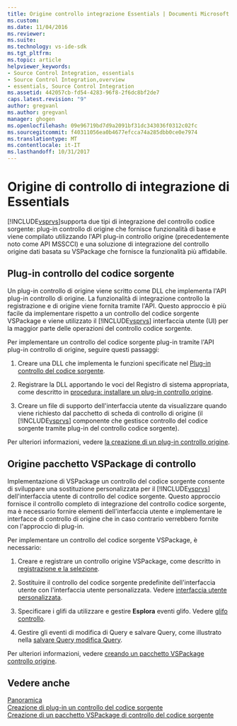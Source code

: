 ```yaml
---
title: Origine controllo integrazione Essentials | Documenti Microsoft
ms.custom: 
ms.date: 11/04/2016
ms.reviewer: 
ms.suite: 
ms.technology: vs-ide-sdk
ms.tgt_pltfrm: 
ms.topic: article
helpviewer_keywords:
- Source Control Integration, essentials
- Source Control Integration,overview
- essentials, Source Control Integration
ms.assetid: 442057cb-fd54-4283-96f8-2f6dc8bf2de7
caps.latest.revision: "9"
author: gregvanl
ms.author: gregvanl
manager: ghogen
ms.openlocfilehash: 09e96719bd7d9a2091bf31dc343036f0312c02fc
ms.sourcegitcommit: f40311056ea0b4677efcca74a285dbb0ce0e7974
ms.translationtype: MT
ms.contentlocale: it-IT
ms.lasthandoff: 10/31/2017
---
```

# <a name="source-control-integration-essentials"></a>Origine di controllo di integrazione di Essentials
[!INCLUDE[vsprvs](../../code-quality/includes/vsprvs_md.md)]supporta due tipi di integrazione del controllo codice sorgente: plug-in controllo di origine che fornisce funzionalità di base e viene compilato utilizzando l'API plug-in controllo origine (precedentemente noto come API MSSCCI) e una soluzione di integrazione del controllo origine dati basata su VSPackage che fornisce la funzionalità più affidabile.  
  
## <a name="source-control-plug-in"></a>Plug-in controllo del codice sorgente  
 Un plug-in controllo di origine viene scritto come DLL che implementa l'API plug-in controllo di origine. La funzionalità di integrazione controllo la registrazione e di origine viene fornita tramite l'API. Questo approccio è più facile da implementare rispetto a un controllo del codice sorgente VSPackage e viene utilizzato il [!INCLUDE[vsprvs](../../code-quality/includes/vsprvs_md.md)] interfaccia utente (UI) per la maggior parte delle operazioni del controllo codice sorgente.  
  
 Per implementare un controllo del codice sorgente plug-in tramite l'API plug-in controllo di origine, seguire questi passaggi:  
  
1.  Creare una DLL che implementa le funzioni specificate nel [Plug-in controllo del codice sorgente](../../extensibility/source-control-plug-ins.md).  
  
2.  Registrare la DLL apportando le voci del Registro di sistema appropriata, come descritto in [procedura: installare un plug-in controllo origine](../../extensibility/internals/how-to-install-a-source-control-plug-in.md).  
  
3.  Creare un file di supporto dell'interfaccia utente da visualizzare quando viene richiesto dal pacchetto di scheda di controllo di origine (il [!INCLUDE[vsprvs](../../code-quality/includes/vsprvs_md.md)] componente che gestisce controllo del codice sorgente tramite plug-in del controllo codice sorgente).  
  
 Per ulteriori informazioni, vedere [la creazione di un plug-in controllo origine](../../extensibility/internals/creating-a-source-control-plug-in.md).  
  
## <a name="source-control-vspackage"></a>Origine pacchetto VSPackage di controllo  
 Implementazione di VSPackage un controllo del codice sorgente consente di sviluppare una sostituzione personalizzata per il [!INCLUDE[vsprvs](../../code-quality/includes/vsprvs_md.md)] dell'interfaccia utente di controllo del codice sorgente. Questo approccio fornisce il controllo completo di integrazione del controllo codice sorgente, ma è necessario fornire elementi dell'interfaccia utente e implementare le interfacce di controllo di origine che in caso contrario verrebbero fornite con l'approccio di plug-in.  
  
 Per implementare un controllo del codice sorgente VSPackage, è necessario:  
  
1.  Creare e registrare un controllo origine VSPackage, come descritto in [registrazione e la selezione](../../extensibility/internals/registration-and-selection-source-control-vspackage.md).  
  
2.  Sostituire il controllo del codice sorgente predefinite dell'interfaccia utente con l'interfaccia utente personalizzata. Vedere [interfaccia utente personalizzata](../../extensibility/internals/custom-user-interface-source-control-vspackage.md).  
  
3.  Specificare i glifi da utilizzare e gestire **Esplora** eventi glifo. Vedere [glifo controllo](../../extensibility/internals/glyph-control-source-control-vspackage.md).  
  
4.  Gestire gli eventi di modifica di Query e salvare Query, come illustrato nella [salvare Query modifica Query](../../extensibility/internals/query-edit-query-save-source-control-vspackage.md).  
  
 Per ulteriori informazioni, vedere [creando un pacchetto VSPackage controllo origine](../../extensibility/internals/creating-a-source-control-vspackage.md).  
  
## <a name="see-also"></a>Vedere anche  
 [Panoramica](../../extensibility/internals/source-control-integration-overview.md)   
 [Creazione di plug-in un controllo del codice sorgente](../../extensibility/internals/creating-a-source-control-plug-in.md)   
 [Creazione di un pacchetto VSPackage di controllo del codice sorgente](../../extensibility/internals/creating-a-source-control-vspackage.md)